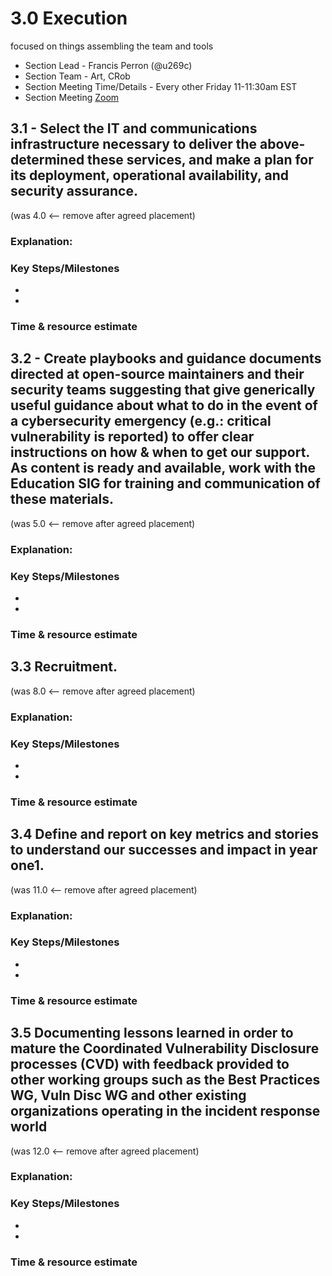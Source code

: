 # 3.0 Execution
focused on things assembling the team and tools
- Section Lead - Francis Perron (@u269c)
- Section Team - Art, CRob
- Section Meeting Time/Details - Every other Friday 11-11:30am EST
- Section Meeting [Zoom](https://zoom.us/j/91969722711)



## 3.1 - Select the IT and communications infrastructure necessary to deliver the above-determined these services, and make a plan for its deployment, operational availability, and security assurance.
(was 4.0 <-- remove after agreed placement)
### Explanation:  

### Key Steps/Milestones
-
-

### Time & resource estimate 

## 3.2 - Create playbooks and guidance documents directed at open-source maintainers and their security teams suggesting that give generically useful guidance about what to do in the event of a cybersecurity emergency (e.g.: critical vulnerability is reported) to offer clear instructions on how & when to get our support. As content is ready and available, work with the Education SIG for training and communication of these materials.
(was 5.0 <-- remove after agreed placement)
### Explanation:  

### Key Steps/Milestones
-
-

### Time & resource estimate 


## 3.3 Recruitment.
(was 8.0 <-- remove after agreed placement)
### Explanation:  

### Key Steps/Milestones
-
-

### Time & resource estimate 
 
## 3.4 Define and report on key metrics and stories to understand our successes and impact in year one1.
(was 11.0 <-- remove after agreed placement)
### Explanation:  

### Key Steps/Milestones
-
-

### Time & resource estimate 

## 3.5 Documenting lessons learned in order to mature the Coordinated Vulnerability Disclosure processes (CVD) with feedback provided to other working groups such as the Best Practices WG, Vuln Disc WG and other existing organizations operating in the incident response world
(was 12.0 <-- remove after agreed placement)
### Explanation:  

### Key Steps/Milestones
-
-

### Time & resource estimate 

